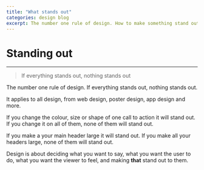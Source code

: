 ```yaml
---
title: "What stands out"
categories: design blog
excerpt: The number one rule of design. How to make something stand out.
---
```


# Standing out

---

> If everything stands out, nothing stands out

The number one rule of design. If everything stands out, nothing stands out. 

It applies to all design, from web design, poster design, app design and more. 

If you change the colour, size or shape of one call to action it will stand out. If you change it on all of them, none of them will stand out.

If you make a your main header large it will stand out. If you make all your headers large, none of them will stand out.

Design is about deciding what you want to say, what you want the user to do, what you want the viewer to feel, and making **that** stand out to them. 